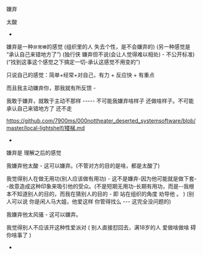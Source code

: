
嫌弃

太酸







-

嫌弃是一种`非常棒`的感觉 (组织里的人 失去个性，是不会嫌弃的) (另一种感觉是 “承认自己来错地方了”) (独行侠 嫌弃但不说(会让人觉得难以相处) - 不公开标准) (“找到这事这个感觉之下搞定一切-承认这感觉不用变的”)

只说自己的感觉：简单+经常+对自己，有力 + 反应快 + 有重点

而且我主动嫌弃你，那我就有所反馈 -

我敢于嫌弃，就敢于主动不那样 ----- 不可能我嫌弃啥样子 还做啥样子。不可能承认自己来错地方了 还不走

https://github.com/7900ms/000nottheater_deserted_systemsoftware/blob/master/local-lightshelf/楼梯.md




-


嫌弃是 理解之后的感觉

我嫌弃他太酸 - 这可以嫌弃。(不管对方的目的是啥，都是太酸了)

我觉得别人在做无用功(别人应该做有用功) - 这不是嫌弃-因为他可能就是做下套--故意造成这种印象来吸引他的受众。(不是短期无用功-长期有用功，而是--我根本不知道别人的目的，而我在猜别人的目的 - 即 站在组织的角度 劝导他 。 )   (别人可以说 你是闲人马大姐，他爱这样 你管得找么 --- 这完全没问题的)

我嫌弃他太风骚 - 这可以嫌弃。

我觉得别人不应该开这种性爱派对 ( 别人直接怼回去，满18岁的人 爱做啥做啥 碍你啥事了 )




-
